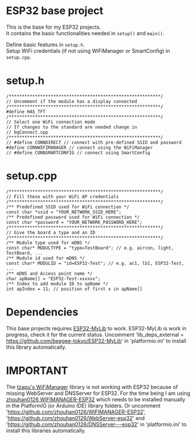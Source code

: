 # ESP32 base project
This is the base for my ESP32 projects.   
It contains the basic functionalities needed in `setup()` and `main()`.   

Define basic features in `setup.h`.   
Setup WiFi credentials (if not using WiFiManager or SmartConfig) in `setup.cpp`.   

# setup.h
```
/**********************************************************/
// Uncomment if the module has a display connected
/**********************************************************/
#define HAS_TFT
/**********************************************************/
// Select one WiFi connection mode
// If changes to the standard are needed change in
// bgConnect.cpp
/**********************************************************/
// #define CONNDIRECT // connect with pre-defined SSID and password
#define CONNWIFIMANAGER // connect using the WiFiManager
// #define CONNSMARTCONFIG // connect using SmartConfig
```

# setup.cpp    
```
/**********************************************************/
// Fill these with your WiFi AP credentials
/**********************************************************/
/** Predefined SSID used for WiFi connection */
const char *ssid = "YOUR_NETWORK_SSID_HERE";
/** Predefined password used for WiFi connection */
const char *password = "YOUR_NETWORK_PASSWORD_HERE";
/**********************************************************/
// Give the board a type and an ID
/**********************************************************/
/** Module type used for mDNS */
const char* MODULTYPE = "type=TestBoard"; // e.g. aircon, light, TestBoard, ...
/** Module id used for mDNS */
const char* MODULID = "id=ESP32-Test"; // e.g. ac1, lb1, ESP32-Test, ...
/** mDNS and Access point name */
char apName[] = "ESP32-Test-xxxxxx";
/** Index to add module ID to apName */
int apIndex = 11; // position of first x in apName[]
```

# Dependencies
This base projects requires [ESP32-MyLib](https://github.com/beegee-tokyo/ESP32-MyLib) to work. ESP32-MyLib is work in progress, check it for the current status. Uncomment 'lib_deps_external = https://github.com/beegee-tokyo/ESP32-MyLib' in 'platformio.ini' to install this library automatically.    

# IMPORTANT
The [tzapu's WiFiManager](https://github.com/tzapu/WiFiManager) library is not working with ESP32 because of missing WebServer and DNSServer for ESP32.
For the time being I am using [zhouhan0126 WIFIMANAGER-ESP32](https://github.com/zhouhan0126/WIFIMANAGER-ESP32) which needs to be installed manually in the PlatformIO (or Arduino IDE) library folders.
Or uncomment 'https://github.com/zhouhan0126/WIFIMANAGER-ESP32', 'https://github.com/zhouhan0126/WebServer-esp32' and 'https://github.com/zhouhan0126/DNSServer---esp32' in 'platformio.ini' to install this libraries automatically.    
